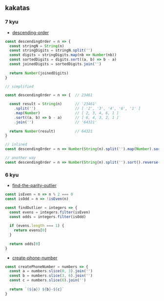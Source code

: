 ## kakatas

### 7 kyu
- [descending-order](https://www.codewars.com/kata/descending-order/train/javascript)

```javascript
const descendingOrder = n => { 
  const stringN = String(n) 
  const stringDigits = stringN.split('') 
  const digits = stringDigits.map(nb => Number(nb)) 
  const sortedDigits = digits.sort((a, b) => b - a) 
  const joinedDigits = sortedDigits.join('') 
  
  return Number(joinedDigits) 
}

// simplified

const descendingOrder = n => {  // 23461

  const result = String(n)      // '23461'
    .split('')                  // [ '2', '3', '4', '6', '1' ]
    .map(Number)                // [ 2, 3, 4, 6, 1 ] 
    .sort((a, b) => b - a)      // [ 6, 4, 3, 2, 1 ] 
    .join('')                   // '64321'
  
  return Number(result)         // 64321
}

// inlined
const descendingOrder = n => Number(String(n).split('').map(Number).sort((a, b) => b - a).join(''))

// another way 
const descendingOrder = n => Number(String(n).split('').sort().reverse().join(''))
```

### 6 kyu
- [find-the-parity-outlier](https://www.codewars.com/kata/find-the-parity-outlier/train/javascript)

```javascript
const isEven = n => n % 2 === 0
const isOdd = n => !isEven(n)

const findOutlier = integers => {
  const evens = integers.filter(isEven)
  const odds = integers.filter(isOdd)
  
  if (evens.length === 1) {
    return evens[0]
  }
  
  return odds[0]
}
```


- [create-phone-number](https://www.codewars.com/kata/create-phone-number/train/javascript)

```javascript
const createPhoneNumber = numbers => {
  const a = numbers.slice(0, 3).join('')
  const b = numbers.slice(3, 6).join('')
  const c = numbers.slice(6).join('')
  
  return `(${a}) ${b}-${c}`
}
```
